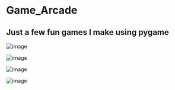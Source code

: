 # Game_Arcade
## Just a few fun games I make using pygame

![image](https://github.com/AnoshDamania/Game_Arcade/assets/72311146/0f8b6484-22b3-4d9c-9511-a5092979a533)

![image](https://github.com/AnoshDamania/Game_Arcade/assets/72311146/e3ad28d7-1a4b-4ccb-bd00-00d681a91edb)

![image](https://github.com/AnoshDamania/Game_Arcade/assets/72311146/a450bccc-5bd3-49f9-aba0-631a23f38451)

![image](https://github.com/AnoshDamania/Game_Arcade/assets/72311146/a21ac602-e9bd-4cf1-b418-c9907b9312d6)
